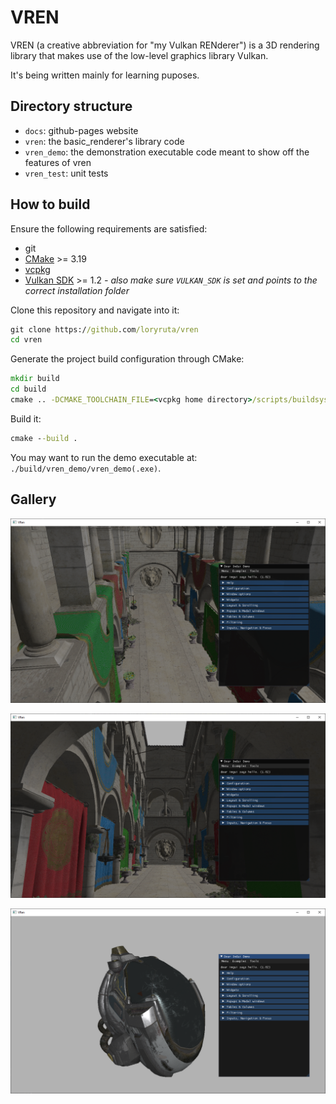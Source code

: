 # VREN

VREN (a creative abbreviation for "my Vulkan RENderer") is a 3D rendering library that makes use of the low-level graphics library Vulkan.

It's being written mainly for learning puposes.

## Directory structure
- `docs`: github-pages website 
- `vren`: the basic_renderer's library code
- `vren_demo`: the demonstration executable code meant to show off the features of vren
- `vren_test`: unit tests

## How to build

Ensure the following requirements are satisfied:
- git
- [CMake](https://cmake.org/download/) >= 3.19
- [vcpkg](https://github.com/microsoft/vcpkg)
- [Vulkan SDK](https://vulkan.lunarg.com/) >= 1.2 _- also make sure `VULKAN_SDK` is set and points to the correct installation folder_

Clone this repository and navigate into it:
```cmd
git clone https://github.com/loryruta/vren
cd vren
```

Generate the project build configuration through CMake:
```cmd
mkdir build
cd build
cmake .. -DCMAKE_TOOLCHAIN_FILE=<vcpkg home directory>/scripts/buildsystems/vcpkg.cmake
```

Build it:
```cmd
cmake --build .
```

You may want to run the demo executable at: `./build/vren_demo/vren_demo(.exe)`.

## Gallery 

![img](gallery/20220127.png)

![img](gallery/20220127_2.png)

![img](gallery/20220127_3.png)
